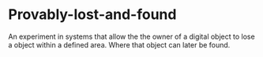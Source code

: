 # Provably-lost-and-found
An experiment in systems that allow the the owner of a digital object to lose a object within a defined area. Where that object can later be found. 
